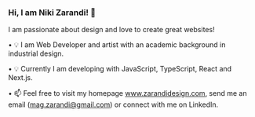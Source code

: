 ### Hi, I am Niki Zarandi! 👋


I am passionate about design and love to create great websites!

<!--
**NikiZarandi/NikiZarandi** is a ✨ _special_ ✨ repository because its `README.md` (this file) appears on your GitHub profile.

Here are some ideas to get you started:
-->
• 💡 I am Web Developer and artist with an academic background in industrial design.

•	💡 Currently I am developing with JavaScript, TypeScript, React and Next.js.

•	📫 Feel free to visit my homepage www.zarandidesign.com, send me an email (mag.zarandi@gmail.com) or connect with me on LinkedIn.
<!--
- 👯 I’m looking to collaborate on ...
- 🤔 I’m looking for help with ...
- 💬 Ask me about ...
- 📫 How to reach me: ...
- 😄 Pronouns: ...
- ⚡ Fun fact: ...
-->
